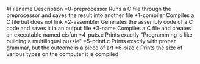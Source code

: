 #Filename	 Description
*0-preprocessor	 Runs a C file through the preprocessor and saves the result into another file
*1-compiler	 Compiles a C file but does not link
*2-assembler	 Generates the assembly code of a C code and saves it in an output file
*3-name	Compiles a C file and creates an executable named cisfun
*4-puts.c	 Prints exactly "Programming is like building a multilingual puzzle"
*5-printf.c	 Prints exactly with proper grammar, but the outcome is a piece of art
*6-size.c	 Prints the size of various types on the computer it is compiled

